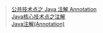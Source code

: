 > [公共技术点之 Java 注解 Annotation](http://www.codekk.com/blogs/detail/54cfab086c4761e5001b253b)  
> [Java核心技术点之注解](http://www.jianshu.com/p/8673bc2d5dec)  
> [Java注解(Annotation)](http://gityuan.com/2016/01/23/java-annotation/)  

